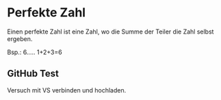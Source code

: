# Perfekte Zahl
Einen perfekte Zahl ist eine Zahl, wo die Summe der Teiler die Zahl selbst ergeben.

Bsp.: 6..... 1+2+3=6


## GitHub Test

Versuch mit VS verbinden und hochladen.